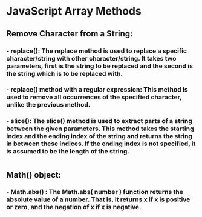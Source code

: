 # JavaScript Array Methods

## Remove Character from a String:

### - replace(): The replace method is used to replace a specific character/string with other character/string. It takes two parameters, first is the string to be replaced and the second is the string which is to be replaced with.


### - replace() method with a regular expression: This method is used to remove all occurrences of the specified character, unlike the previous method.


### - slice(): The slice() method is used to extract parts of a string between the given parameters. This method takes the starting index and the ending index of the string and returns the string in between these indices. If the ending index is not specified, it is assumed to be the length of the string.


#

## Math() object:

 ### - Math.abs() :  The Math.abs( number ) function returns the absolute value of a number. That is, it returns x if x is positive or zero, and the negation of x if x is negative. 




  


